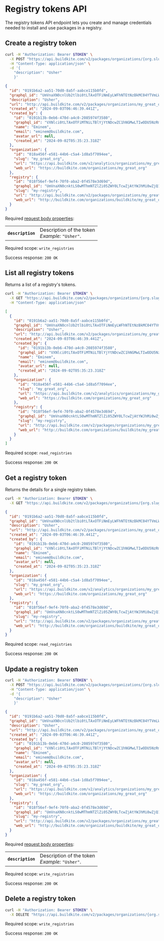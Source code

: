 # Registry tokens API

The registry tokens API endpoint lets you create and manage credentials needed to install and use packages in a registry.

## Create a registry token

```bash
curl -H "Authorization: Bearer $TOKEN" \
  -X POST "https://api.buildkite.com/v2/packages/organizations/{org.slug}/registries/{registry.slug}/tokens"  \
  -H "Content-Type: application/json" \
  -d '{
    "description": "Usher"
    }'
```

```json
{
  "id": "0191b6a2-aa51-70d0-8a5f-aabce115b0fd",
  "graphql_id": "UmVnaXN0cnlUb2tlbi0tLTAxOTFiNmEyLWFhNTEtNzBkMC04YTVmLWFhYmNlMTE1YjBmZA==",
  "description": "Usher",
  "url": "http://api.buildkite.com/v2/packages/organizations/my_great_org/registries/my-registry/tokens/0191b6a2-aa51-70d0-8a5f-aabce115b0fd",
  "created_at": "2024-09-03T06:46:39.441Z",
  "created_by": {
    "id": "0191b13b-0eb6-470d-a4c0-2085974f3580",
    "graphql_id": "VXNlci0tLTAxOTFiMTNiLTBlYjYtNDcwZC1hNGMwLTIwODU5NzRmMzU4MA==",
    "name": "Eminem",
    "email": "eminem@buildkite.com",
    "avatar_url": null,
    "created_at": "2024-09-02T05:35:23.318Z"
  },
  "organization": {
    "id": "018a456f-e581-44b6-c5a4-1d8a5f7094ee",
    "slug": "my_great_org",
    "url": "https://api.buildkite.com/v2/analytics/organizations/my_great_org",
    "web_url": "https://buildkite.com/organizations/my_great_org"
  },
  "registry": {
    "id": "018f56ef-9ef4-70f0-aba2-0f4578e3d69d",
    "graphql_id": "UmVnaXN0cnktLS0wMThmNTZlZi05ZWY0LTcwZjAtYWJhMi0wZjQ1NzhlM2Q2OWQ=",
    "slug": "my-registry",
    "url": "http://api.buildkite.com/v2/packages/organizations/my_great_org/registries/my-registry",
    "web_url": "http://buildkite.com/organizations/buildkite/my_great_org/registries/my-registry"
  }
}
```

Required [request body properties](/docs/api#request-body-properties):

<table class="responsive-table">
<tbody>
  <tr><th><code>description</code></th><td>Description of the token<br><em>Example:</em> <code>"Usher"</code>.</td></tr>
</tbody>
</table>

Required scope: `write_registries`

Success response: `200 OK`

## List all registry tokens

Returns a list of a registry's tokens.

```bash
curl -H "Authorization: Bearer $TOKEN" \
  -X GET "https://api.buildkite.com/v2/packages/organizations/{org.slug}/registries/{registry.slug}/tokens" \
  -H "Content-Type: application/json"
```

```json
[
  {
    "id": "0191b6a2-aa51-70d0-8a5f-aabce115b0fd",
    "graphql_id": "UmVnaXN0cnlUb2tlbi0tLTAxOTFiNmEyLWFhNTEtNzBkMC04YTVmLWFhYmNlMTE1YjBmZA==",
    "description": "Usher",
    "url": "http://api.buildkite.com/v2/packages/organizations/my_great_org/registries/my-registry/tokens/0191b6a2-aa51-70d0-8a5f-aabce115b0fd",
    "created_at": "2024-09-03T06:46:39.441Z",
    "created_by": {
      "id": "0191b13b-0eb6-470d-a4c0-2085974f3580",
      "graphql_id": "VXNlci0tLTAxOTFiMTNiLTBlYjYtNDcwZC1hNGMwLTIwODU5NzRmMzU4MA==",
      "name": "Eminem",
      "email": "eminem@buildkite.com",
      "avatar_url": null,
      "created_at": "2024-09-02T05:35:23.318Z"
    },
    "organization": {
      "id": "018a456f-e581-44b6-c5a4-1d8a5f7094ee",
      "slug": "my_great_org",
      "url": "https://api.buildkite.com/v2/analytics/organizations/my_great_org",
      "web_url": "https://buildkite.com/organizations/my_great_org"
    },
    "registry": {
      "id": "018f56ef-9ef4-70f0-aba2-0f4578e3d69d",
      "graphql_id": "UmVnaXN0cnktLS0wMThmNTZlZi05ZWY0LTcwZjAtYWJhMi0wZjQ1NzhlM2Q2OWQ=",
      "slug": "my-registry",
      "url": "http://api.buildkite.com/v2/packages/organizations/my_great_org/registries/my-registry",
      "web_url": "http://buildkite.com/organizations/buildkite/my_great_org/registries/my-registry"
    }
  }
]
```

Required scope: `read_registries`

Success response: `200 OK`

## Get a registry token

Returns the details for a single registry token.

```bash
curl -H "Authorization: Bearer $TOKEN" \
  -X GET "https://api.buildkite.com/v2/packages/organizations/{org.slug}/registries/{registry.slug}/tokens/{id}"
```

```json
{
  "id": "0191b6a2-aa51-70d0-8a5f-aabce115b0fd",
  "graphql_id": "UmVnaXN0cnlUb2tlbi0tLTAxOTFiNmEyLWFhNTEtNzBkMC04YTVmLWFhYmNlMTE1YjBmZA==",
  "description": "Usher",
  "url": "http://api.buildkite.com/v2/packages/organizations/my_great_org/registries/my-registry/tokens/0191b6a2-aa51-70d0-8a5f-aabce115b0fd",
  "created_at": "2024-09-03T06:46:39.441Z",
  "created_by": {
    "id": "0191b13b-0eb6-470d-a4c0-2085974f3580",
    "graphql_id": "VXNlci0tLTAxOTFiMTNiLTBlYjYtNDcwZC1hNGMwLTIwODU5NzRmMzU4MA==",
    "name": "Eminem",
    "email": "eminem@buildkite.com",
    "avatar_url": null,
    "created_at": "2024-09-02T05:35:23.318Z"
  },
  "organization": {
    "id": "018a456f-e581-44b6-c5a4-1d8a5f7094ee",
    "slug": "my_great_org",
    "url": "https://api.buildkite.com/v2/analytics/organizations/my_great_org",
    "web_url": "https://buildkite.com/organizations/my_great_org"
  },
  "registry": {
    "id": "018f56ef-9ef4-70f0-aba2-0f4578e3d69d",
    "graphql_id": "UmVnaXN0cnktLS0wMThmNTZlZi05ZWY0LTcwZjAtYWJhMi0wZjQ1NzhlM2Q2OWQ=",
    "slug": "my-registry",
    "url": "http://api.buildkite.com/v2/packages/organizations/my_great_org/registries/my-registry",
    "web_url": "http://buildkite.com/organizations/buildkite/my_great_org/registries/my-registry"
  }
}
```

Required scope: `read_registries`

Success response: `200 OK`

## Update a registry token

```bash
curl -H "Authorization: Bearer $TOKEN" \
  -X POST "https://api.buildkite.com/v2/packages/organizations/{org.slug}/registries/{registry.slug}/tokens/{id}" \
  -H "Content-Type: application/json" \
  -d '{
    "description": "Usher"
    }' 
```

```json
{
  "id": "0191b6a2-aa51-70d0-8a5f-aabce115b0fd",
  "graphql_id": "UmVnaXN0cnlUb2tlbi0tLTAxOTFiNmEyLWFhNTEtNzBkMC04YTVmLWFhYmNlMTE1YjBmZA==",
  "description": "Usher",
  "url": "http://api.buildkite.com/v2/packages/organizations/my_great_org/registries/my-registry/tokens/0191b6a2-aa51-70d0-8a5f-aabce115b0fd",
  "created_at": "2024-09-03T06:46:39.441Z",
  "created_by": {
    "id": "0191b13b-0eb6-470d-a4c0-2085974f3580",
    "graphql_id": "VXNlci0tLTAxOTFiMTNiLTBlYjYtNDcwZC1hNGMwLTIwODU5NzRmMzU4MA==",
    "name": "Eminem",
    "email": "eminem@buildkite.com",
    "avatar_url": null,
    "created_at": "2024-09-02T05:35:23.318Z"
  },
  "organization": {
    "id": "018a456f-e581-44b6-c5a4-1d8a5f7094ee",
    "slug": "my_great_org",
    "url": "https://api.buildkite.com/v2/analytics/organizations/my_great_org",
    "web_url": "https://buildkite.com/organizations/my_great_org"
  },
  "registry": {
    "id": "018f56ef-9ef4-70f0-aba2-0f4578e3d69d",
    "graphql_id": "UmVnaXN0cnktLS0wMThmNTZlZi05ZWY0LTcwZjAtYWJhMi0wZjQ1NzhlM2Q2OWQ=",
    "slug": "my-registry",
    "url": "http://api.buildkite.com/v2/packages/organizations/my_great_org/registries/my-registry",
    "web_url": "http://buildkite.com/organizations/buildkite/my_great_org/registries/my-registry"
  }
}
```

Required [request body properties](/docs/api#request-body-properties):

<table class="responsive-table">
<tbody>
  <tr><th><code>description</code></th><td>Description of the token<br><em>Example:</em> <code>"Usher"</code>.</td></tr>
</tbody>
</table>

Required scope: `write_registries`

Success response: `200 OK`


## Delete a registry token

```bash
curl -H "Authorization: Bearer $TOKEN" \
  -X DELETE "https://api.buildkite.com/v2/packages/organizations/{org.slug}/registries/{registry.slug}/tokens/{id}"
```

Required scope: `write_registries`

Success response: `200 OK`
